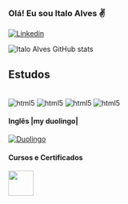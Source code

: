 ### Olá! Eu sou Italo Alves ✌


[![Linkedin](https://img.shields.io/badge/LinkedIn-0077B5?style=for-the-badge&logo=linkedin&logoColor=white)](https://www.linkedin.com/in/italo-alves-b66873231/)

![Italo Alves GitHub stats](https://github-readme-stats.vercel.app/api?username=devitalves&show_icons=true&theme=radical)

## Estudos

<div style="display: inline_block"><br/>
  <img align="center" alt="html5" src="https://img.shields.io/badge/Python-14354C?style=for-the-badge&logo=python&logoColor=white" />
  <img align="center" alt="html5" src="https://img.shields.io/badge/JavaScript-323330?style=for-the-badge&logo=javascript&logoColor=F7DF1E" />
  <img align="center" alt="html5"src="https://img.shields.io/badge/C%23-239120?style=for-the-badge&logo=c-sharp&logoColor=white" />
  <img align="center" alt="html5" src="https://img.shields.io/badge/Microsoft_Excel-217346?style=for-the-badge&logo=microsoft-excel&logoColor=white" />

</div>

#### Inglês |my duolingo|

[![Duolingo](https://img.shields.io/badge/Duolingo-58CC02?style=for-the-badge&logo=Duolingo&logoColor=white)](https://www.duolingo.com/profile/000539.9c4yMHqS)


#### Cursos e Certificados
<a href="https://cursos.alura.com.br/user/italo-alves1">
  <img src="https://avatars.githubusercontent.com/u/4975968?s=200&v=4" width="50" height = "50">
</a>
